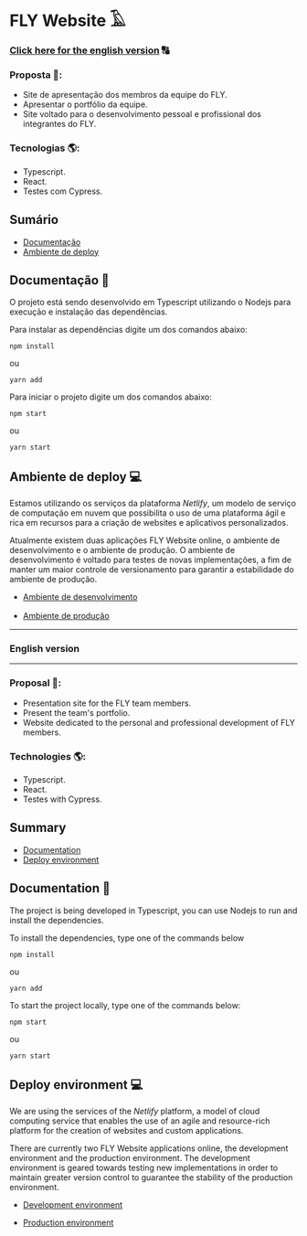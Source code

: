 # FLY Website 𓄿

### [Click here for the english version](#english-version) 🔠

### Proposta 📝: 

- Site de apresentação dos membros da equipe do FLY.
- Apresentar o portfólio da equipe.
- Site voltado para o desenvolvimento pessoal e profissional dos integrantes do FLY.

### Tecnologias 🌎: 

- Typescript.
- React.
- Testes com Cypress.

## Sumário

- [Documentação](#documentação-)
- [Ambiente de deploy](#ambiente-de-deploy-)

## Documentação 📃

  O projeto está sendo desenvolvido em Typescript utilizando o Nodejs para execução e instalação das dependências.

  Para instalar as dependências digite um dos comandos abaixo:

```
npm install
```

ou

```
yarn add
```

  Para iniciar o projeto digite um dos comandos abaixo:

```
npm start
```

ou

```
yarn start
```


## Ambiente de deploy 💻

  Estamos utilizando os serviços da plataforma *Netlify*, um modelo de serviço de computação em nuvem que possibilita o uso de uma plataforma ágil e rica em recursos para a criação de websites e aplicativos personalizados.

  Atualmente existem duas aplicações FLY Website online, o ambiente de desenvolvimento e o ambiente de produção.
  O ambiente de desenvolvimento é voltado para testes de novas implementações, a fim de manter um maior controle de versionamento para garantir a estabilidade do ambiente de produção.

- [Ambiente de desenvolvimento](https://dev-flycoders.netlify.app)

- [Ambiente de produção](https://flycoders.netlify.app/)
ㅤㅤ
ㅤㅤ
ㅤㅤ
---
### English version
---

### Proposal 📝: 

- Presentation site for the FLY team members.
- Present the team's portfolio.
- Website dedicated to the personal and professional development of FLY members.

### Technologies 🌎: 

- Typescript.
- React.
- Testes with Cypress.

## Summary

- [Documentation](#documentation-)
- [Deploy environment](#deploy-environment-)

## Documentation 📃

  The project is being developed in Typescript, you can use Nodejs to run and install the dependencies.

  To install the dependencies, type one of the commands below

```
npm install
```

ou

```
yarn add
```

  To start the project locally, type one of the commands below:

```
npm start
```

ou

```
yarn start
```


## Deploy environment 💻

  We are using the services of the *Netlify* platform, a model of cloud computing service that enables the use of an agile and resource-rich platform for the creation of websites and custom applications.

  There are currently two FLY Website applications online, the development environment and the production environment.
  The development environment is geared towards testing new implementations in order to maintain greater version control to guarantee the stability of the production environment.

- [Development environment](https://dev-flycoders.netlify.app)

- [Production environment](https://flycoders.netlify.app/)
